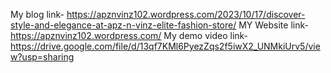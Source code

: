 
My blog link- https://apznvinz102.wordpress.com/2023/10/17/discover-style-and-elegance-at-apz-n-vinz-elite-fashion-store/
MY Website link- https://apznvinz102.wordpress.com/
My demo video link- https://drive.google.com/file/d/13qf7KMl6PyezZqs2f5iwX2_UNMkiUrv5/view?usp=sharing
